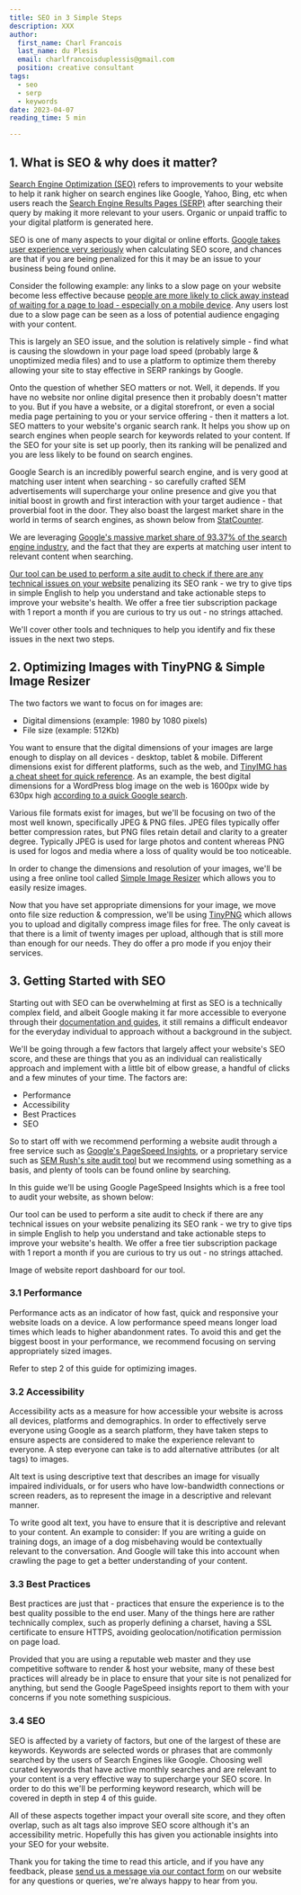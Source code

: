 ```yaml
---
title: SEO in 3 Simple Steps
description: XXX
author:
  first_name: Charl Francois
  last_name: du Plesis
  email: charlfrancoisduplessis@gmail.com
  position: creative consultant
tags:
  - seo
  - serp
  - keywords
date: 2023-04-07
reading_time: 5 min

---
```


## 1. What is SEO & why does it matter?

[Search Engine Optimization (SEO)](https://developers.google.com/search/docs/fundamentals/seo-starter-guide) refers to improvements to your website to help it rank higher on search engines like Google, Yahoo, Bing, etc when users reach the [Search Engine Results Pages (SERP)](https://mailchimp.com/marketing-glossary/serp/) after searching their query by making it more relevant to your users. Organic or unpaid traffic to your digital platform is generated here.

<article-image rel="norefer" target="_blank" link="" path="/images/articles/seo-in-3-simple-steps/google-serp-organic-and-paid-traffic.jpg" description="Image of organic or unpaid traffic examples via Google Search Engine Results Pages (SERP)."></article-image>

SEO is one of many aspects to your digital or online efforts. [Google takes user experience very seriously](https://developers.google.com/search/docs/appearance/page-experience#ranking) when calculating SEO score, and chances are that if you are being penalized for this it may be an issue to your business being found online.

Consider the following example: any links to a slow page on your website become less effective because [people are more likely to click away instead of waiting for a page to load - especially on a mobile device](https://www.google.co.za/search?q=how+many+people+click+away+from+a+site+if+it+takes+too+long+to+load). Any users lost due to a slow page can be seen as a loss of potential audience engaging with your content.


<article-image rel="norefer" target="_blank" link="" path="/images/articles/seo-in-3-simple-steps/google-mobile-abandonment-rates.jpg" description="Image of mobile site abandonment rates."></article-image>

This is largely an SEO issue, and the solution is relatively simple - find what is causing the slowdown in your page load speed (probably large & unoptimized media files) and to use a platform to optimize them thereby allowing your site to stay effective in SERP rankings by Google.

Onto the question of whether SEO matters or not. Well, it depends. If you have no website nor online digital presence then it probably doesn't matter to you. But if you have a website, or a digital storefront, or even a social media page pertaining to you or your service offering - then it matters a lot. SEO matters to your website's organic search rank. It helps you show up on search engines when people search for keywords related to your content. If the SEO for your site is set up poorly, then its ranking will be penalized and you are less likely to be found on search engines.

Google Search is an incredibly powerful search engine, and is very good at matching user intent when searching - so carefully crafted SEM advertisements will supercharge your online presence and give you that initial boost in growth and first interaction with your target audience - that proverbial foot in the door. They also boast the largest market share in the world in terms of search engines, as shown below from [StatCounter](https://gs.statcounter.com/).

<article-image rel="norefer" target="_blank" link="" path="/images/articles/seo-in-3-simple-steps/statcounter-google-search-engine-market-share.jpg" description="Image showing Google's market share as a Search Engine platform."></article-image>

We are leveraging [Google's massive market share of 93.37% of the search engine industry](https://gs.statcounter.com/search-engine-market-share#monthly-202203-202303), and the fact that they are experts at matching user intent to relevant content when searching.

[Our tool can be used to perform a site audit to check if there are any technical issues on your website](https://semmonks.com/pricing) penalizing its SEO rank - we try to give tips in simple English to help you understand and take actionable steps to improve your website's health. We offer a free tier subscription package with 1 report a month if you are curious to try us out - no strings attached.

<article-image rel="norefer" target="_blank" link="" path="/images/articles/seo-in-3-simple-steps/sem-monks-tool-report.jpg" description="Image of SEM Monks tool."></article-image>

We'll cover other tools and techniques to help you identify and fix these issues in the next two steps.


<advert ad_id="8964384864"></advert>

## 2. Optimizing Images with TinyPNG & Simple Image Resizer

The two factors we want to focus on for images are:

-   Digital dimensions (example: 1980 by 1080 pixels)
-   File size (example: 512Kb)

You want to ensure that the digital dimensions of your images are large enough to display on all devices - desktop, tablet & mobile. Different dimensions exist for different platforms, such as the web, and [TinyIMG has a cheat sheet for quick reference](https://tiny-img.com/blog/best-image-size-for-website/#generally-recommended-image-sizes-for-websites). As an example, the best digital dimensions for a WordPress blog image on the web is 1600px wide by 630px high [according to a quick Google search](https://www.google.co.za/search?q=best+image+size+for+wordpress+blog+post).

Various file formats exist for images, but we'll be focusing on two of the most well known, specifically JPEG & PNG files. JPEG files typically offer better compression rates, but PNG files retain detail and clarity to a greater degree. Typically JPEG is used for large photos and content whereas PNG is used for logos and media where a loss of quality would be too noticeable.

In order to change the dimensions and resolution of your images, we'll be using a free online tool called [Simple Image Resizer](https://www.simpleimageresizer.com/) which allows you to easily resize images.

<article-image rel="norefer" target="_blank" link="" path="/images/articles/seo-in-3-simple-steps/simple-image-resizer-tool.jpg" description="Image of Simple Image Resizer for dimension resizing."></article-image>

Now that you have set appropriate dimensions for your image, we move onto file size reduction & compression, we'll be using [TinyPNG](https://tinypng.com/) which allows you to upload and digitally compress image files for free. The only caveat is that there is a limit of twenty images per upload, although that is still more than enough for our needs. They do offer a pro mode if you enjoy their services.

<!-- Image of TinyPNG for WebP, PNG & JPEG compression. -->

## 3. Getting Started with SEO
Starting out with SEO can be overwhelming at first as SEO is a technically complex field, and albeit Google making it far more accessible to everyone through their [documentation and guides](https://developers.google.com/search/docs/fundamentals/seo-starter-guide), it still remains a difficult endeavor for the everyday individual to approach without a background in the subject.

We'll be going through a few factors that largely affect your website's SEO score, and these are things that you as an individual can realistically approach and implement with a little bit of elbow grease, a handful of clicks and a few minutes of your time. The factors are:

-   Performance
-   Accessibility
-   Best Practices
-   SEO

So to start off with we recommend performing a website audit through a free service such as [Google's PageSpeed Insights](https://pagespeed.web.dev/), or a proprietary service such as [SEM Rush's site audit tool](https://www.semrush.com/features/site-audit/) but we recommend using something as a basis, and plenty of tools can be found online by searching.

In this guide we'll be using Google PageSpeed Insights which is a free tool to audit your website, as shown below:

<article-image rel="norefer" target="_blank" link="" path="/images/articles/seo-in-3-simple-steps/google-pagespeed-insights.jpg" description="Image of Google PageSpeed Insights in action."></article-image>

Our tool can be used to perform a site audit to check if there are any technical issues on your website penalizing its SEO rank - we try to give tips in simple English to help you understand and take actionable steps to improve your website's health. We offer a free tier subscription package with 1 report a month if you are curious to try us out - no strings attached.

Image of website report dashboard for our tool.

<advert ad_id="2492994215"></advert>

### 3.1 Performance

Performance acts as an indicator of how fast, quick and responsive your website loads on a device. A low performance speed means longer load times which leads to higher abandonment rates. To avoid this and get the biggest boost in your performance, we recommend focusing on serving appropriately sized images.

<article-image rel="norefer" target="_blank" link="" path="/images/articles/seo-in-3-simple-steps/google-pagespeed-insights-performance.jpg" description="Image of Performance metric in Google PageSpeed insights."></article-image>

Refer to step 2 of this guide for optimizing images.

<advert ad_id="1085894840"></advert>

### 3.2 Accessibility

Accessibility acts as a measure for how accessible your website is across all devices, platforms and demographics. In order to effectively serve everyone using Google as a search platform, they have taken steps to ensure aspects are considered to make the experience relevant to everyone. A step everyone can take is to add alternative attributes (or alt tags) to images.

<article-image rel="norefer" target="_blank" link="" path="/images/articles/seo-in-3-simple-steps/google-pagespeed-insights-accessibility.jpg" description="Image of Accessibility metric in Google PageSpeed insights."></article-image>

Alt text is using descriptive text that describes an image for visually impaired individuals, or for users who have low-bandwidth connections or screen readers, as to represent the image in a descriptive and relevant manner.

<article-image rel="norefer" target="_blank" link="" path="/images/articles/seo-in-3-simple-steps/google-alt-text-best-practices.jpg" description="Image of Google's suggestions of alt text with examples."></article-image>

To write good alt text, you have to ensure that it is descriptive and relevant to your content. An example to consider: If you are writing a guide on training dogs, an image of a dog misbehaving would be contextually relevant to the conversation. And Google will take this into account when crawling the page to get a better understanding of your content.

<advert ad_id="6240667539"></advert>

### 3.3 Best Practices

Best practices are just that - practices that ensure the experience is to the best quality possible to the end user. Many of the things here are rather technically complex, such as properly defining a charset, having a SSL certificate to ensure HTTPS, avoiding geolocation/notification permission on page load.

<article-image rel="norefer" target="_blank" link="" path="/images/articles/seo-in-3-simple-steps/google-pagespeed-insights-best-practices.jpg" description="Image of Best Practices metric in Google PageSpeed insights."></article-image>

Provided that you are using a reputable web master and they use competitive software to render & host your website, many of these best practices will already be in place to ensure that your site is not penalized for anything, but send the Google PageSpeed insights report to them with your concerns if you note something suspicious.

<advert ad_id="8827781356"></advert>

### 3.4 SEO

SEO is affected by a variety of factors, but one of the largest of these are keywords. Keywords are selected words or phrases that are commonly searched by the users of Search Engines like Google. Choosing well curated keywords that have active monthly searches and are relevant to your content is a very effective way to supercharge your SEO score. In order to do this we'll be performing keyword research, which will be covered in depth in step 4 of this guide.

<article-image rel="norefer" target="_blank" link="" path="/images/articles/seo-in-3-simple-steps/google-pagespeed-insights-seo.jpg" description="Image of SEO metric in Google PageSpeed insights."></article-image>

All of these aspects together impact your overall site score, and they often overlap, such as alt tags also improve SEO score although it's an accessibility metric. Hopefully this has given you actionable insights into your SEO for your website.

Thank you for taking the time to read this article, and if you have any feedback, please [send us a message via our contact form](https://semmonks.com/contact) on our website for any questions or queries, we're always happy to hear from you.